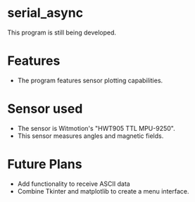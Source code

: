 # serial_async
This program is still being developed.

# Features
- The program features sensor plotting capabilities.

# Sensor used
- The sensor is Witmotion's "HWT905 TTL MPU-9250".
- This sensor measures angles and magnetic fields.

# Future Plans
- Add functionality to receive ASCII data
- Combine Tkinter and matplotlib to create a menu interface.
